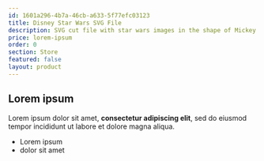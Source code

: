 ```yaml
---
id: 1601a296-4b7a-46cb-a633-5f77efc03123
title: Disney Star Wars SVG File
description: SVG cut file with star wars images in the shape of Mickey Ears
price: lorem-ipsum
order: 0
section: Store
featured: false
layout: product
---
```

## Lorem ipsum

Lorem ipsum dolor sit amet, **consectetur adipiscing elit**, sed do eiusmod tempor incididunt ut labore et dolore magna aliqua.

- Lorem ipsum
- dolor sit amet
